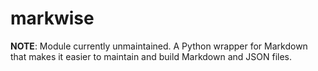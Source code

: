 # markwise
**NOTE**: Module currently unmaintained.
A Python wrapper for Markdown that makes it easier to maintain and build Markdown and JSON files.
